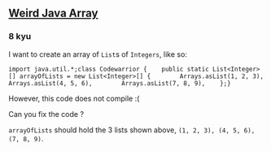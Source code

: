 <h2><a href=https://www.codewars.com/kata/6607fc50c6494c000f1a08fc/train/java target="_blank">Weird Java Array</a></h2><h3>8 kyu</h3><p>I want to create an array of <code>List</code>s of <code>Integers</code>, like so:</p><pre><code class="language-java"><span class="cm-keyword">import</span> <span class="cm-variable">java</span>.<span class="cm-variable">util</span>.<span class="cm-operator">*</span>;<span class="cm-keyword">class</span> <span class="cm-def">Codewarrior</span> {    <span class="cm-keyword">public</span> <span class="cm-keyword">static</span> <span class="cm-variable">List</span><span class="cm-operator">&lt;</span><span class="cm-type">Integer</span><span class="cm-operator">&gt;</span>[] <span class="cm-variable">arrayOfLists</span> <span class="cm-operator">=</span> <span class="cm-keyword">new</span> <span class="cm-variable">List</span><span class="cm-operator">&lt;</span><span class="cm-type">Integer</span><span class="cm-operator">&gt;</span>[] {        <span class="cm-variable">Arrays</span>.<span class="cm-variable">asList</span>(<span class="cm-number">1</span>, <span class="cm-number">2</span>, <span class="cm-number">3</span>),        <span class="cm-variable">Arrays</span>.<span class="cm-variable">asList</span>(<span class="cm-number">4</span>, <span class="cm-number">5</span>, <span class="cm-number">6</span>),        <span class="cm-variable">Arrays</span>.<span class="cm-variable">asList</span>(<span class="cm-number">7</span>, <span class="cm-number">8</span>, <span class="cm-number">9</span>),    };}</code></pre><p>However, this code does not compile :(</p><p>Can you fix the code ?</p><p><code>arrayOfLists</code> should hold the 3 lists shown above, <code>(1, 2, 3), (4, 5, 6), (7, 8, 9)</code>.</p>